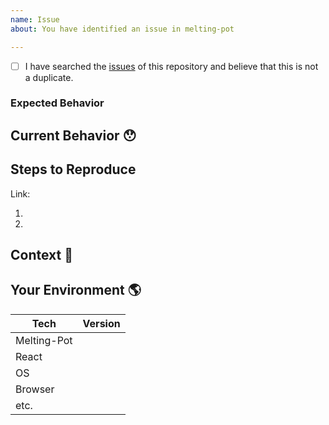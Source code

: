 ```yaml
---
name: Issue
about: You have identified an issue in melting-pot

---
```


<!--- Provide a short context of the issue in the Title above -->

<!--
    Thank you very much for contributing by creating an issue! ❤️
-->

<!-- Please confirm -->
- [ ] I have searched the [issues](https://github.com/withvoid/melting-pot/issues) of this repository and believe that this is not a duplicate.

<!-- Which part of melting-pot you are having problem with-->

### Expected Behavior 
<!---
    Describe what should happen.
-->

## Current Behavior 😯
<!---
    Describe what happens instead of the expected behavior.
-->

## Steps to Reproduce 
<!---
    Attach code example (preferably). 
    (CodeSandBox)
-->
Link:

1.
2.


## Context 🔦
<!---
    What are you trying to accomplish? 
-->

## Your Environment 🌎
<!---
    Include as many relevant details about the environment with which you experienced the bug.
-->

| Tech         | Version |
|--------------|---------|
| Melting-Pot  |         |
| React        |         |
| OS           |         |
| Browser      |         |
| etc.         |         |